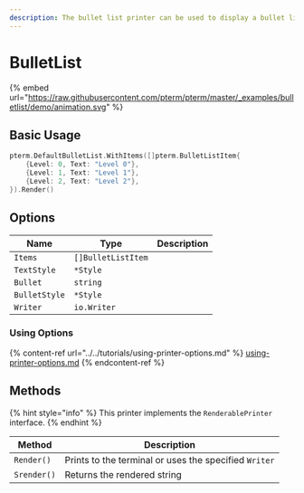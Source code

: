 ```yaml
---
description: The bullet list printer can be used to display a bullet list
---
```


# BulletList

{% embed url="https://raw.githubusercontent.com/pterm/pterm/master/_examples/bulletlist/demo/animation.svg" %}

## Basic Usage

```go
pterm.DefaultBulletList.WithItems([]pterm.BulletListItem{
    {Level: 0, Text: "Level 0"},
    {Level: 1, Text: "Level 1"},
    {Level: 2, Text: "Level 2"},
}).Render()
```

## Options

| Name              | Type        | Description                                          |
| ----------------- | ----------- | ---------------------------------------------------- |
|	`Items`       | `[]BulletListItem` |   |
|	`TextStyle`   | `*Style` |   |
|	`Bullet`      | `string` |   |
|	`BulletStyle` | `*Style` |   |
|	`Writer`      | `io.Writer` |   |

### Using Options

{% content-ref url="../../tutorials/using-printer-options.md" %}
[using-printer-options.md](../../tutorials/using-printer-options.md)
{% endcontent-ref %}

## Methods

{% hint style="info" %}
This printer implements the `RenderablePrinter` interface.
{% endhint %}

| Method      | Description                                           |
| ----------- | ----------------------------------------------------- |
| `Render()`  | Prints to the terminal or uses the specified `Writer` |
| `Srender()` | Returns the rendered string                           |
